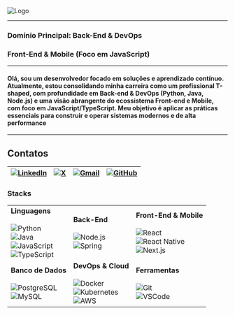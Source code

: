 

![Logo]()

---
### Domínio Principal: Back-End & DevOps  

### Front-End & Mobile (Foco em JavaScript)
---
#### Olá, sou um desenvolvedor focado em soluções e aprendizado contínuo. Atualmente, estou consolidando minha carreira como um profissional T-shaped, com profundidade em Back-end & DevOps (Python, Java, Node.js) e uma visão abrangente do ecossistema Front-end e Mobile, com foco em JavaScript/TypeScript. Meu objetivo é aplicar as práticas essenciais para construir e operar sistemas modernos e de alta performance
---
## Contatos
| [![LinkedIn](https://img.shields.io/badge/LinkedIn-0077B5?style=for-the-badge&logo=linkedin&logoColor=white)](https://www.linkedin.com/in/elton-alafe-7310891a6) | [![X](https://img.shields.io/badge/X-000?style=for-the-badge&logo=x)](https://twitter.com/EltonAlafe) | [![Gmail](https://img.shields.io/badge/Gmail-333333?style=for-the-badge&logo=gmail&logoColor=red)](mailto:eltonalafe@gmail.com) | [![GitHub](https://img.shields.io/badge/GitHub-100000?style=for-the-badge&logo=github&logoColor=white)](https://github.com/eltonalafe)
|-|-|-|-|

### Stacks

| | | |
| :--- | :--- | :--- |
| **Linguagens** <br><br> <img src="https://img.shields.io/badge/Python-3776AB?style=for-the-badge&logo=python&logoColor=white" alt="Python"/> <br> <img src="https://img.shields.io/badge/Java-ED8B00?style=for-the-badge&logo=openjdk&logoColor=white" alt="Java"/> <br> <img src="https://img.shields.io/badge/JavaScript-F7DF1E?style=for-the-badge&logo=javascript&logoColor=black" alt="JavaScript"/> <br> <img src="https://img.shields.io/badge/TypeScript-3178C6?style=for-the-badge&logo=typescript&logoColor=white" alt="TypeScript"/> | **Back-End** <br><br> <img src="https://img.shields.io/badge/Node.js-339933?style=for-the-badge&logo=nodedotjs&logoColor=white" alt="Node.js"/> <br> <img src="https://img.shields.io/badge/Spring-6DB33F?style=for-the-badge&logo=spring&logoColor=white" alt="Spring"/> | **Front-End & Mobile** <br><br> <img src="https://img.shields.io/badge/React-61DAFB?style=for-the-badge&logo=react&logoColor=black" alt="React"/> <br> <img src="https://img.shields.io/badge/React_Native-61DAFB?style=for-the-badge&logo=react&logoColor=black" alt="React Native"/> <br> <img src="https://img.shields.io/badge/Next.js-000000?style=for-the-badge&logo=nextdotjs&logoColor=white" alt="Next.js"/> |
| **Banco de Dados** <br><br> <img src="https://img.shields.io/badge/PostgreSQL-4169E1?style=for-the-badge&logo=postgresql&logoColor=white" alt="PostgreSQL"/> <br> <img src="https://img.shields.io/badge/MySQL-4479A1?style=for-the-badge&logo=mysql&logoColor=white" alt="MySQL"/> | **DevOps & Cloud** <br><br> <img src="https://img.shields.io/badge/Docker-2496ED?style=for-the-badge&logo=docker&logoColor=white" alt="Docker"/> <br> <img src="https://img.shields.io/badge/Kubernetes-326CE5?style=for-the-badge&logo=kubernetes&logoColor=white" alt="Kubernetes"/> <br> <img src="https://img.shields.io/badge/Amazon_AWS-232F3E?style=for-the-badge&logo=amazonaws&logoColor=white" alt="AWS"/> | **Ferramentas** <br><br> <img src="https://img.shields.io/badge/GIT-E44C30?style=for-the-badge&logo=git&logoColor=white" alt="Git"/> <br> <img src="https://img.shields.io/badge/Visual_Studio_Code-007ACC?style=for-the-badge&logo=visualstudiocode&logoColor=white" alt="VSCode"/> |
